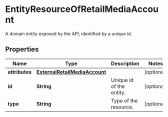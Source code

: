 

# EntityResourceOfRetailMediaAccount

A domain entity exposed by the API, identified by a unique id.

## Properties

| Name | Type | Description | Notes |
|------------ | ------------- | ------------- | -------------|
|**attributes** | [**ExternalRetailMediaAccount**](ExternalRetailMediaAccount.md) |  |  [optional] |
|**id** | **String** | Unique id of the entity. |  [optional] |
|**type** | **String** | Type of the resource. |  [optional] |



